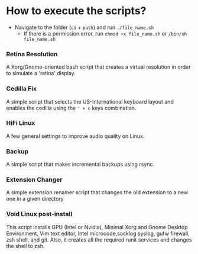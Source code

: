 # How to execute the scripts?

* Navigate to the folder (`cd` + `path`) and run `./file_name.sh`
  * If there is a permission error, run `chmod +x file_name.sh` or `/bin/sh file_name.sh`


###  Retina Resolution

   A Xorg/Gnome-oriented bash script that creates a virtual resolution in order to simulate a 'retina' display.
  

###  Cedilla Fix

   A simple script that selects the US-International keyboard layout and enables the cedilla using the ```' + c``` keys combination.
   
   
### HiFi Linux

   A few general settings to improve audio quality on Linux.
   
   
### Backup

   A simple script that makes incremental backups using rsync.
   
   
### Extension Changer

   A simple extension renamer script that changes the old extension to a new one in a given directory
   

### Void Linux post-install 

   This script installs GPU (Intel or Nvidia), Minimal Xorg and Gnome Desktop Environment, Vim text editor, Intel microcode,socklog syslog, gufw firewall, zsh shell, and git. Also, it creates all the required runit services and changes the shell to zsh.
